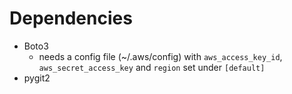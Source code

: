 # Dependencies

* Boto3
    * needs a config file (~/.aws/config) with `aws_access_key_id`, `aws_secret_access_key` and `region` set under `[default]`
* pygit2
